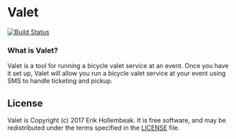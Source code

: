 # Valet

[![Build Status](https://travis-ci.org/futureperfect/valet.svg?branch=master)](https://travis-ci.org/futureperfect/valet)

### What is Valet?

Valet is a tool for running a bicycle valet service at an event. Once you have
it set up, Valet will allow you run a bicycle valet service at your event using
SMS to handle ticketing and pickup.

## License

Valet is Copyright (c) 2017 Erik Hollembeak.
It is free software, and may be redistributed
under the terms specified in the [LICENSE] file.

  [LICENSE]: LICENSE.md
